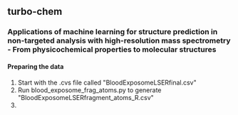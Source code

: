 ## turbo-chem
### Applications of machine learning for structure prediction in non-targeted analysis with high-resolution mass spectrometry - From physicochemical properties to molecular structures

#### Preparing the data  
1. Start with the .cvs file called "BloodExposomeLSERfinal.csv"  
2. Run blood_exposome_frag_atoms.py to generate "BloodExposomeLSERfragment_atoms_R.csv"  
3. 

